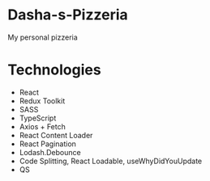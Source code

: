 # Dasha-s-Pizzeria
My personal pizzeria 
# Technologies
  - React
  - Redux Toolkit
  - SASS
  - TypeScript
  - Axios + Fetch
  - React Content Loader
  - React Pagination
  - Lodash.Debounce
  - Code Splitting, React Loadable, useWhyDidYouUpdate
  - QS
